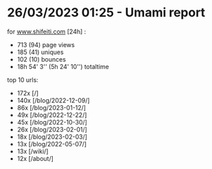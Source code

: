 # 26/03/2023 01:25 - Umami report
for www.shifeiti.com [24h] :

 - 713 (94) page views
 - 185 (41) uniques
 - 102 (10) bounces
 - 18h 54' 3'' (5h 24' 10'') totaltime


top 10 urls:
 - 172x [/]
 - 140x [/blog/2022-12-09/]
 - 86x [/blog/2023-01-12/]
 - 49x [/blog/2022-12-22/]
 - 45x [/blog/2022-10-30/]
 - 26x [/blog/2023-02-01/]
 - 18x [/blog/2023-02-03/]
 - 13x [/blog/2022-05-07/]
 - 13x [/wiki/]
 - 12x [/about/]


